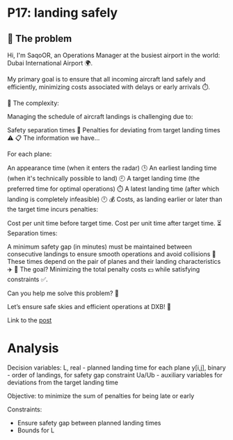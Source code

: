 # P17: landing safely

## 🧠 The problem

Hi, I'm SaqoOR, an Operations Manager at the busiest airport in the world: Dubai International Airport 🌍.

My primary goal is to ensure that all incoming aircraft land safely and efficiently, minimizing costs associated with delays or early arrivals ⏱️.

🚦 The complexity:

Managing the schedule of aircraft landings is challenging due to:

Safety separation times 🛑
Penalties for deviating from target landing times ⚠️
📋 The information we have...

For each plane:

An appearance time (when it enters the radar) 🕒
An earliest landing time (when it's technically possible to land) 🕘
A target landing time (the preferred time for optimal operations) ⏱️
A latest landing time (after which landing is completely infeasible) 🕛
💰 Costs, as landing earlier or later than the target time incurs penalties:

Cost per unit time before target time.
Cost per unit time after target time.
⏳ Separation times:

A minimum safety gap (in minutes) must be maintained between consecutive landings to ensure smooth operations and avoid collisions 🚨
These times depend on the pair of planes and their landing characteristics ✈️
🎯 The goal? Minimizing the total penalty costs 💵 while satisfying constraints ✅.

Can you help me solve this problem? 🧩

Let’s ensure safe skies and efficient operations at DXB! 🌟

Link to the [post](https://www.linkedin.com/posts/borjamenendezmoreno_operationsresearch-activity-7274692349052542977-MqB8?utm_source=share&utm_medium=member_desktop)

# Analysis

Decision variables:
L, real - planned landing time for each plane
y[i,j], binary - order of landings, for safety gap constraint
Ua/Ub - auxiliary variables for deviations from the target landing time

Objective:
to minimize the sum of penalties for being late or early

Constraints:

- Ensure safety gap between planned landing times
- Bounds for L

